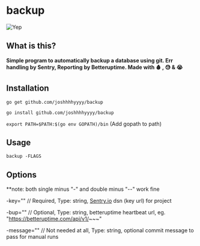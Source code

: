 # backup
![Yep](https://socialify.git.ci/joshhhhyyyy/Backup/image?descriptionEditable=backup%20a%20database%20using%20git.%20Err%20handling%20by%20Sentry%2C%20Reporting%20by%20Betteruptime.%20Made%20with%20%F0%9F%A9%B8%20%2C%20%F0%9F%98%93%20%26%20%F0%9F%98%AD&font=Source%20Code%20Pro&language=1&owner=1&pattern=Overlapping%20Hexagons&theme=Dark)

## What is this?
**Simple program to automatically backup a database using git. Err handling by Sentry, Reporting by Betteruptime. Made with 🩸 , 😓 &amp; 😭**

## Installation
```go get github.com/joshhhhyyyy/backup```

```go install github.com/joshhhhyyyy/backup```

```export PATH=$PATH:$(go env GOPATH)/bin``` (Add gopath to path)

## Usage
```backup -FLAGS```

## Options
**note: both single minus "-" and double minus "--" work fine

-key="" // Required, Type: string, [Sentry.io](sentry.io) dsn (key url) for project

-bup="" // Optional, Type: string, betteruptime heartbeat url, eg. "https://betteruptime.com/api/v1/~~~"

-message="" // Not needed at all, Type: string, optional commit message to pass for manual runs
